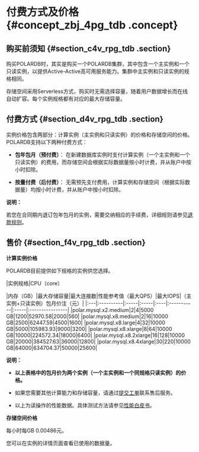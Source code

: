 # 付费方式及价格 {#concept_zbj_4pg_tdb .concept}

## 购买前须知 {#section_c4v_rpg_tdb .section}

购买POLARDB时，其实是购买一个POLARDB集群，其中包含一个主实例和一个只读实例，以提供Active-Active高可用服务能力。集群中主实例和只读实例的规格相同。

存储空间采用Serverless方式，购买时无需选择容量，随着用户数据增长而在线自动扩容。每个实例规格都有对应的最大存储容量。

## 付费方式 {#section_d4v_rpg_tdb .section}

实例价格包含两部分：计算实例（主实例和只读实例）的价格和存储空间的价格。POLARDB支持以下两种付费方式：

-   **包年包月（预付费）**： 在新建数据库实例时支付计算实例（一个主实例和一个只读实例）的费用，而存储空间会根据实际数据量按小时计费，并从账户中按小时扣除。

-   **按量付费（后付费）**： 无需预先支付费用，计算实例和存储空间（根据实际数据量）均按小时计费，并从账户中按小时扣除。


**说明：** 

若您在合同期内退订包年包月的实例，需要交纳相应的手续费，详细规则请参见[退款规则](https://help.aliyun.com/knowledge_detail/37096.html)。

## 售价 {#section_f4v_rpg_tdb .section}

**计算实例价格**

POLARDB目前提供如下规格的实例供您选择。

|实例规格|CPU（core）

|内存（GB）|最大存储容量|最大连接数|性能参考值（最大QPS）|最大IOPS|（主实例+只读实例）包月价注（元）|
|:---|:----------|:-----|:-----|:----|:-----------|:-----|:----------------|
|polar.mysql.x2.medium|2|4|5000 GB|1200|52970.58|2000|560|
|polar.mysql.x8.medium|2|16|10000 GB|2500|62447.59|4500|1600|
|polar.mysql.x8.large|4|32|10000 GB|5000|105983.93|9000|3200|
|polar.mysql.x8.xlarge|8|64|10000 GB|10000|224572.34|18000|6400|
|polar.mysql.x8.2xlarge|16|128|10000 GB|20000|384527.63|36000|12800|
|polar.mysql.x8.4xlarge|30|220|10000 GB|64000|634704.37|50000|25600|

**说明：** 

-   **以上表格中的包月价为两个实例（一个主实例和一个同规格只读实例）的价格。**

-   如果您需要其他计算能力和存储容量，请通过[提交工单](https://selfservice.console.aliyun.com/ticket/createIndex)联系售后服务。

-   以上为读操作的性能数据。具体测试方法请参见[性能白皮书](../../../../cn.zh-CN/性能白皮书/测试工具.md)。


**存储空间价格**

每小时每GB 0.00486元。

您可以在实例的详情页面查看已使用的数据量。

